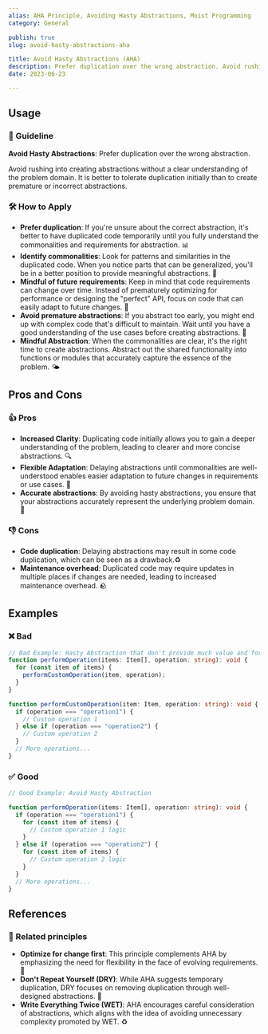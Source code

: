 ```yaml
---
alias: AHA Principle, Avoiding Hasty Abstractions, Moist Programming
category: General

publish: true
slug: avoid-hasty-abstractions-aha

title: Avoid Hasty Abstractions (AHA)
description: Prefer duplication over the wrong abstraction. Avoid rushing into creating abstractions without a clear understanding of the problem domain. It is better to tolerate duplication initially than to create premature or incorrect abstractions.
date: 2023-06-23

---
```


## Usage

### 📝 Guideline
**Avoid Hasty Abstractions**: Prefer duplication over the wrong abstraction.

Avoid rushing into creating abstractions without a clear understanding of the problem domain. It is better to tolerate duplication initially than to create premature or incorrect abstractions.

### 🛠️ How to Apply
- **Prefer duplication**: If you're unsure about the correct abstraction, it's better to have duplicated code temporarily until you fully understand the commonalities and requirements for abstraction. 📊
- **Identify commonalities**: Look for patterns and similarities in the duplicated code. When you notice parts that can be generalized, you'll be in a better position to provide meaningful abstractions. 🧩
- **Mindful of future requirements**: Keep in mind that code requirements can change over time. Instead of prematurely optimizing for performance or designing the "perfect" API, focus on code that can easily adapt to future changes. 🔮
- **Avoid premature abstractions**: If you abstract too early, you might end up with complex code that's difficult to maintain. Wait until you have a good understanding of the use cases before creating abstractions. 🚧
- **Mindful Abstraction**: When the commonalities are clear, it's the right time to create abstractions. Abstract out the shared functionality into functions or modules that accurately capture the essence of the problem. 🌤️

## Pros and Cons

### 👍 Pros
- **Increased Clarity**: Duplicating code initially allows you to gain a deeper understanding of the problem, leading to clearer and more concise abstractions. 🔍
- **Flexible Adaptation**: Delaying abstractions until commonalities are well-understood enables easier adaptation to future changes in requirements or use cases. 🔄
- **Accurate abstractions**: By avoiding hasty abstractions, you ensure that your abstractions accurately represent the underlying problem domain. 🎯

### 👎 Cons
- **Code duplication**: Delaying abstractions may result in some code duplication, which can be seen as a drawback.♻️
- **Maintenance overhead**: Duplicated code may require updates in multiple places if changes are needed, leading to increased maintenance overhead. 🪨

## Examples

### ❌ Bad
```typescript
// Bad Example: Hasty Abstraction that don't provide much value and forces one item per operation
function performOperation(items: Item[], operation: string): void {
  for (const item of items) {
    performCustomOperation(item, operation);
  }
}

function performCustomOperation(item: Item, operation: string): void {
  if (operation === "operation1") {
    // Custom operation 1
  } else if (operation === "operation2") {
    // Custom operation 2
  }
  // More operations...
}
```

### ✅ Good
```typescript
// Good Example: Avoid Hasty Abstraction

function performOperation(items: Item[], operation: string): void {
  if (operation === "operation1") {
    for (const item of items) {
      // Custom operation 1 logic
    }
  } else if (operation === "operation2") {
    for (const item of items) {
      // Custom operation 2 logic
    }
  }
  // More operations...
}

```

## References

### 🔀 Related principles
- **Optimize for change first**: This principle complements AHA by emphasizing the need for flexibility in the face of evolving requirements. 🔧
- **Don't Repeat Yourself (DRY)**: While AHA suggests temporary duplication, DRY focuses on removing duplication through well-designed abstractions. 🔄
- **Write Everything Twice (WET)**: AHA encourages careful consideration of abstractions, which aligns with the idea of avoiding unnecessary complexity promoted by WET. ♻️



